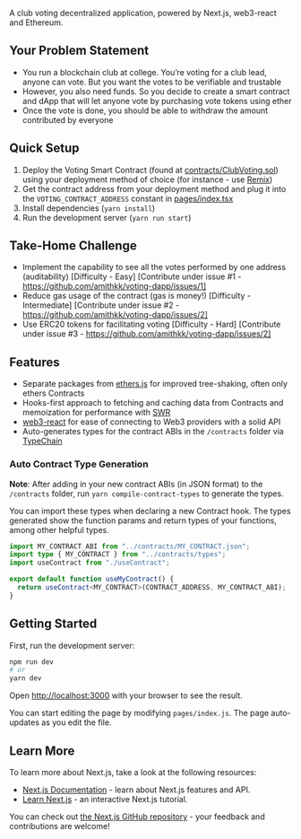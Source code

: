 A club voting decentralized application, powered by Next.js, web3-react and Ethereum.

## Your Problem Statement

- You run a blockchain club at college. You’re voting for a club lead, anyone can vote. But you want the votes to be verifiable and trustable
- However, you also need funds. So you decide to create a smart contract and dApp that will let anyone vote by purchasing vote tokens using ether
- Once the vote is done, you should be able to withdraw the amount contributed by everyone

## Quick Setup

1. Deploy the Voting Smart Contract (found at [contracts/ClubVoting.sol](/contracts/ClubVoting.sol)) using your deployment method of choice (for instance - use [Remix](http://remix.ethereum.org))
2. Get the contract address from your deployment method and plug it into the `VOTING_CONTRACT_ADDRESS` constant in [pages/index.tsx](/pages/index.tsx)
3. Install dependencies (`yarn install`)
4. Run the development server (`yarn run start`)

## Take-Home Challenge

- Implement the capability to see all the votes performed by one address (auditability) [Difficulty - Easy] [Contribute under issue #1 - https://github.com/amithkk/voting-dapp/issues/1]
- Reduce gas usage of the contract (gas is money!) [Difficulty - Intermediate] [Contribute under issue #2 - https://github.com/amithkk/voting-dapp/issues/2]
- Use ERC20 tokens for facilitating voting [Difficulty - Hard] [Contribute under issue #3 - https://github.com/amithkk/voting-dapp/issues/2]

## Features

- Separate packages from [ethers.js](https://docs.ethers.io/v5/) for improved tree-shaking, often only ethers Contracts
- Hooks-first approach to fetching and caching data from Contracts and memoization for performance with [SWR](https://swr.vercel.app)
- [web3-react](https://github.com/NoahZinsmeister/web3-react) for ease of connecting to Web3 providers with a solid API
- Auto-generates types for the contract ABIs in the `/contracts` folder via [TypeChain](https://github.com/ethereum-ts/TypeChain)

### Auto Contract Type Generation

**Note**: After adding in your new contract ABIs (in JSON format) to the `/contracts` folder, run `yarn compile-contract-types` to generate the types.

You can import these types when declaring a new Contract hook. The types generated show the function params and return types of your functions, among other helpful types.

```ts
import MY_CONTRACT_ABI from "../contracts/MY_CONTRACT.json";
import type { MY_CONTRACT } from "../contracts/types";
import useContract from "./useContract";

export default function useMyContract() {
  return useContract<MY_CONTRACT>(CONTRACT_ADDRESS, MY_CONTRACT_ABI);
}
```

## Getting Started

First, run the development server:

```bash
npm run dev
# or
yarn dev
```

Open [http://localhost:3000](http://localhost:3000) with your browser to see the result.

You can start editing the page by modifying `pages/index.js`. The page auto-updates as you edit the file.

## Learn More

To learn more about Next.js, take a look at the following resources:

- [Next.js Documentation](https://nextjs.org/docs) - learn about Next.js features and API.
- [Learn Next.js](https://nextjs.org/learn) - an interactive Next.js tutorial.

You can check out [the Next.js GitHub repository](https://github.com/vercel/next.js/) - your feedback and contributions are welcome!
